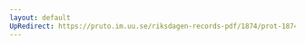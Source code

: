 ```yaml
---
layout: default
UpRedirect: https://pruto.im.uu.se/riksdagen-records-pdf/1874/prot-1874--ak--116/prot-1874--ak--116_002.pdf
---
```

